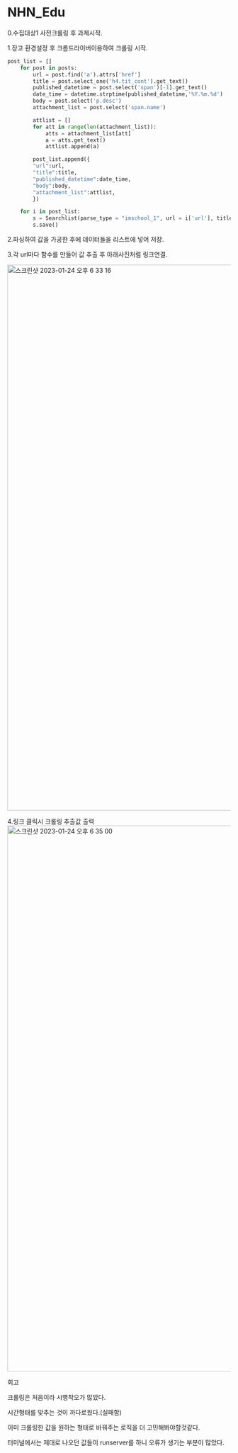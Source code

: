 # NHN_Edu

0.수집대상1 사전크롤링 후 과제시작.

1.장고 환경설정 후 크롬드라이버이용하여 크롤링 시작.

```python
post_list = []
    for post in posts:
        url = post.find('a').attrs['href']
        title = post.select_one('h4.tit_cont').get_text()
        published_datetime = post.select('span')[-1].get_text()
        date_time = datetime.strptime(published_datetime,'%Y.%m.%d')
        body = post.select('p.desc')
        attachment_list = post.select('span.name')

        attlist = []
        for att in range(len(attachment_list)):
            atts = attachment_list[att]
            a = atts.get_text()
            attlist.append(a)

        post_list.append({
        "url":url,
        "title":title,
        "published_datetime":date_time,
        "body":body,
        "attachment_list":attlist,
        })

    for i in post_list:
        s = Searchlist(parse_type = "imschool_1", url = i['url'], title = i['title'], body = i['body'], published_datetime = i['published_datetime'], attachment_list = i['attachment_list'])
        s.save()
```
2.파싱하여 값을 가공한 후에 데이터들을 리스트에 넣어 저장.

3.각 url마다 함수를 만들어 값 추출 후 아래사진처럼 링크연결.

<img width="1232" alt="스크린샷 2023-01-24 오후 6 33 16" src="https://user-images.githubusercontent.com/108647861/214257140-8bab118f-635b-4dec-b9b9-49f75d1aef52.png">

4.링크 클릭시 크롤링 추출값 출력
<img width="1232" alt="스크린샷 2023-01-24 오후 6 35 00" src="https://user-images.githubusercontent.com/108647861/214257386-d8b53030-44fc-4220-b7c1-cc63b83fe976.png">



회고

크롤링은 처음이라 시행착오가 많았다.

시간형태를 맞추는 것이 까다로웠다.(실패함)

이미 크롤링한 값을 원하는 형태로 바꿔주는 로직을 더 고민해봐야할것같다.

터미널에서는 제대로 나오던 값들이 runserver를 하니 오류가 생기는 부분이 많았다.



